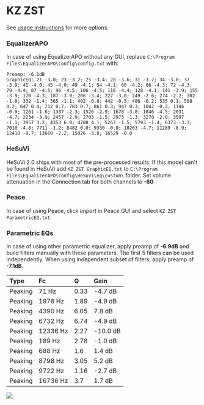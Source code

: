 # KZ ZST
See [usage instructions](https://github.com/jaakkopasanen/AutoEq#usage) for more options.

### EqualizerAPO
In case of using EqualizerAPO without any GUI, replace `C:\Program Files\EqualizerAPO\config\config.txt`
with:
```
Preamp: -6.1dB
GraphicEQ: 21 -3.0; 23 -3.2; 25 -3.4; 28 -3.6; 31 -3.7; 34 -3.8; 37 -3.9; 41 -4.0; 45 -4.0; 49 -4.1; 54 -4.1; 60 -4.2; 66 -4.3; 72 -4.3; 79 -4.4; 87 -4.5; 96 -4.5; 106 -4.5; 116 -4.4; 128 -4.1; 141 -3.9; 155 -3.9; 170 -4.3; 187 -3.9; 206 -3.4; 227 -3.0; 249 -2.6; 274 -2.2; 302 -1.8; 332 -1.4; 365 -1.1; 402 -0.8; 442 -0.5; 486 -0.2; 535 0.1; 588 0.2; 647 0.4; 712 0.7; 783 0.7; 861 0.3; 947 0.3; 1042 -0.3; 1146 -0.9; 1261 -1.6; 1387 -2.3; 1526 -2.9; 1678 -3.8; 1846 -4.5; 2031 -4.7; 2234 -3.9; 2457 -2.9; 2703 -1.5; 2973 -1.3; 3270 -2.0; 3597 -1.1; 3957 3.2; 4353 6.0; 4788 4.1; 5267 -1.5; 5793 -1.4; 6373 -3.3; 7010 -4.8; 7711 -1.2; 8482 0.0; 9330 -0.0; 10263 -4.7; 11289 -8.9; 12418 -8.7; 13660 -7.2; 15026 -3.8; 16529 -0.0
```

### HeSuVi
HeSuVi 2.0 ships with most of the pre-processed results. If this model can't be found in HeSuVi add
`KZ ZST GraphicEQ.txt` to `C:\Program Files\EqualizerAPO\config\HeSuVi\eq\custom\` folder.
Set volume attenuation in the Connection tab for both channels to **-60**

### Peace
In case of using Peace, click *Import* in Peace GUI and select `KZ ZST ParametricEQ.txt`.

### Parametric EQs
In case of using other parametric equalizer, apply preamp of **-6.9dB** and build filters manually
with these parameters. The first 5 filters can be used independently.
When using independent subset of filters, apply preamp of **-7.1dB**.

| Type    | Fc       |    Q | Gain     |
|:--------|:---------|:-----|:---------|
| Peaking | 71 Hz    | 0.33 | -4.7 dB  |
| Peaking | 1978 Hz  | 1.89 | -4.9 dB  |
| Peaking | 4390 Hz  | 6.05 | 7.8 dB   |
| Peaking | 6732 Hz  | 6.74 | -4.9 dB  |
| Peaking | 12336 Hz | 2.27 | -10.0 dB |
| Peaking | 189 Hz   | 2.78 | -1.0 dB  |
| Peaking | 688 Hz   | 1.6  | 1.4 dB   |
| Peaking | 8798 Hz  | 3.05 | 5.2 dB   |
| Peaking | 9722 Hz  | 1.16 | -2.7 dB  |
| Peaking | 16736 Hz | 3.7  | 1.7 dB   |

![](https://raw.githubusercontent.com/jaakkopasanen/AutoEq/master/results/oratory1990/usound/KZ%20ZST/KZ%20ZST.png)